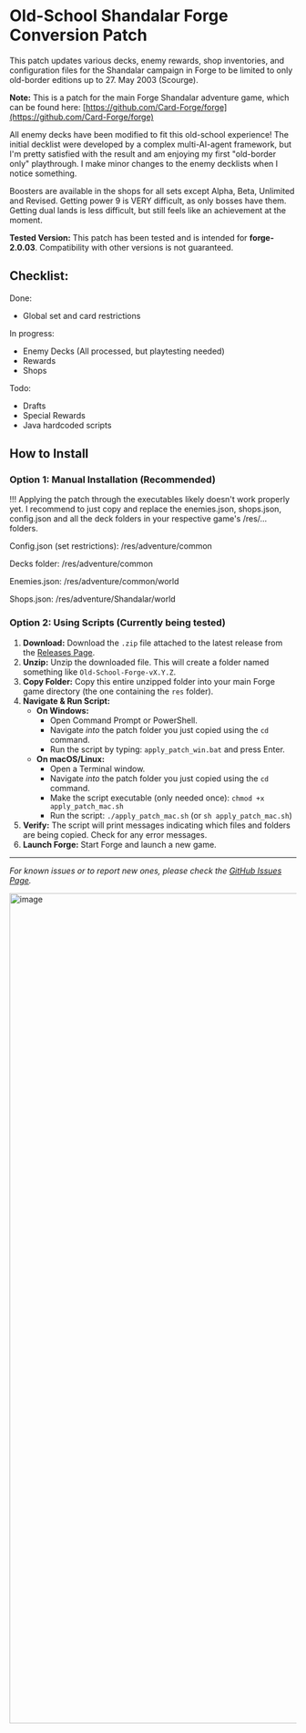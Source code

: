 # Old-School Shandalar Forge Conversion Patch

This patch updates various decks, enemy rewards, shop inventories, and configuration files for the Shandalar campaign in Forge to be limited to only old-border editions up to 27. May 2003 (Scourge).

**Note:** This is a patch for the main Forge Shandalar adventure game, which can be found here: [https://github.com/Card-Forge/forge](https://github.com/Card-Forge/forge)

All enemy decks have been modified to fit this old-school experience! The initial decklist were developed by a complex multi-AI-agent framework, but I'm pretty satisfied with the result and am enjoying my first "old-border only" playthrough. I make minor changes to the enemy decklists when I notice something.

Boosters are available in the shops for all sets except Alpha, Beta, Unlimited and Revised. Getting power 9 is VERY difficult, as only bosses have them. Getting dual lands is less difficult, but still feels like an achievement at the moment.

**Tested Version:** This patch has been tested and is intended for **forge-2.0.03**. Compatibility with other versions is not guaranteed.

## Checklist:

Done:
- Global set and card restrictions

In progress: 
- Enemy Decks (All processed, but playtesting needed)
- Rewards
- Shops

Todo:
- Drafts
- Special Rewards
- Java hardcoded scripts

## How to Install

### Option 1: Manual Installation (Recommended)
!!! Applying the patch through the executables likely doesn't work properly yet. I recommend to just copy and replace the enemies.json, shops.json, config.json and all the deck folders in your respective game's /res/... folders.

Config.json (set restrictions): /res/adventure/common

Decks folder: /res/adventure/common

Enemies.json: /res/adventure/common/world

Shops.json: /res/adventure/Shandalar/world

### Option 2: Using Scripts (Currently being tested)
1.  **Download:** Download the `.zip` file attached to the latest release from the [Releases Page](https://github.com/vanja-ivancevic/Old-School-Forge/releases).
2.  **Unzip:** Unzip the downloaded file. This will create a folder named something like `Old-School-Forge-vX.Y.Z`.
3.  **Copy Folder:** Copy this entire unzipped folder into your main Forge game directory (the one containing the `res` folder).
4.  **Navigate & Run Script:**
    *   **On Windows:**
        *   Open Command Prompt or PowerShell.
        *   Navigate *into* the patch folder you just copied using the `cd` command.
        *   Run the script by typing: `apply_patch_win.bat` and press Enter.
    *   **On macOS/Linux:**
        *   Open a Terminal window.
        *   Navigate *into* the patch folder you just copied using the `cd` command.
        *   Make the script executable (only needed once): `chmod +x apply_patch_mac.sh`
        *   Run the script: `./apply_patch_mac.sh` (or `sh apply_patch_mac.sh`)
5.  **Verify:** The script will print messages indicating which files and folders are being copied. Check for any error messages.
6.  **Launch Forge:** Start Forge and launch a new game.

---

*For known issues or to report new ones, please check the [GitHub Issues Page](/https://github.com/vanja-ivancevic/Old-School-Forge/issues/).*

<img width="1457" alt="image" src="https://github.com/user-attachments/assets/7b7837fa-3fba-49d4-b8df-9b9d2b4c1c59" />

